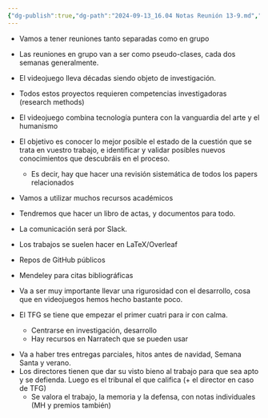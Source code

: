 ```yaml
---
{"dg-publish":true,"dg-path":"2024-09-13_16.04 Notas Reunión 13-9.md","permalink":"/2024-09-13-16-04-notas-reunion-13-9/","tags":["TFG","Notas"]}
---
```


+ Vamos a tener reuniones tanto separadas como en grupo
+ Las reuniones en grupo van a ser como pseudo-clases, cada dos semanas generalmente.


+ El videojuego lleva décadas siendo objeto de investigación.
+ Todos estos proyectos requieren competencias investigadoras (research methods)

+ El videojuego combina tecnología puntera con la vanguardia del arte y el humanismo

+ El objetivo es conocer lo mejor posible el estado de la cuestión que se trata en vuestro trabajo, e identificar y validar posibles nuevos conocimientos que descubráis en el proceso.
	+ Es decir, hay que hacer una revisión sistemática de todos los papers relacionados

+ Vamos a utilizar muchos recursos académicos

+ Tendremos que hacer un libro de actas, y documentos para todo.

+ La comunicación será por Slack.
+ Los trabajos se suelen hacer en LaTeX/Overleaf
+ Repos de GitHub públicos
+ Mendeley para citas bibliográficas

+ Va a ser muy importante llevar una rigurosidad con el desarrollo, cosa que en videojuegos hemos hecho bastante poco.
+ El TFG se tiene que empezar el primer cuatri para ir con calma.
	+ Centrarse en investigación, desarrollo
	+ Hay recursos en Narratech que se pueden usar

* Va a haber tres entregas parciales, hitos antes de navidad, Semana Santa y verano.
* Los directores tienen que dar su visto bieno al trabajo para que sea apto y se defienda. Luego es el tribunal el que califica (+ el director en caso de TFG)
	* Se valora el trabajo, la memoria y la defensa, con notas individuales (MH y premios también)